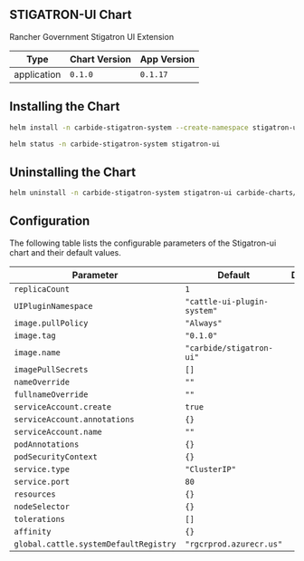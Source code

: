 STIGATRON-UI Chart
----------------------------------------------


Rancher Government Stigatron UI Extension

| Type | Chart Version | App Version |
| ---- | ------------- | ----------- |
| application | `0.1.0` | `0.1.17` |

## Installing the Chart
```bash
helm install -n carbide-stigatron-system --create-namespace stigatron-ui carbide-charts/stigatron-ui
```
```bash
helm status -n carbide-stigatron-system stigatron-ui
```

## Uninstalling the Chart
```bash
helm uninstall -n carbide-stigatron-system stigatron-ui carbide-charts/stigatron-ui
```

## Configuration

The following table lists the configurable parameters of the Stigatron-ui chart and their default values.

| Parameter | Default | Description |
| --------- | ------- | ----------- |
| `replicaCount` | `1` |  |
| `UIPluginNamespace` | `"cattle-ui-plugin-system"` |  |
| `image.pullPolicy` | `"Always"` |  |
| `image.tag` | `"0.1.0"` |  |
| `image.name` | `"carbide/stigatron-ui"` |  |
| `imagePullSecrets` | `[]` |  |
| `nameOverride` | `""` |  |
| `fullnameOverride` | `""` |  |
| `serviceAccount.create` | `true` |  |
| `serviceAccount.annotations` | `{}` |  |
| `serviceAccount.name` | `""` |  |
| `podAnnotations` | `{}` |  |
| `podSecurityContext` | `{}` |  |
| `service.type` | `"ClusterIP"` |  |
| `service.port` | `80` |  |
| `resources` | `{}` |  |
| `nodeSelector` | `{}` |  |
| `tolerations` | `[]` |  |
| `affinity` | `{}` |  |
| `global.cattle.systemDefaultRegistry` | `"rgcrprod.azurecr.us"` |  |

